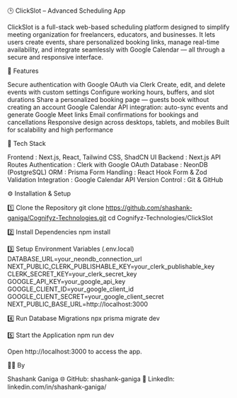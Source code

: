 🕒 ClickSlot – Advanced Scheduling App

ClickSlot is a full-stack web-based scheduling platform designed to simplify meeting organization for freelancers, educators, and businesses. It lets users create events, share personalized booking links, manage real-time availability, and integrate seamlessly with Google Calendar — all through a secure and responsive interface.

🚀 Features

Secure authentication with Google OAuth via Clerk
Create, edit, and delete events with custom settings
Configure working hours, buffers, and slot durations
Share a personalized booking page — guests book without creating an account
Google Calendar API integration: auto-sync events and generate Google Meet links
Email confirmations for bookings and cancellations
Responsive design across desktops, tablets, and mobiles
Built for scalability and high performance

🧰 Tech Stack

Frontend :	Next.js, React, Tailwind CSS, ShadCN UI
Backend :	Next.js API Routes
Authentication :	Clerk with Google OAuth
Database :	NeonDB (PostgreSQL)
ORM :	Prisma
Form Handling :	React Hook Form & Zod Validation
Integration :	Google Calendar API
Version Control :	Git & GitHub

⚙️ Installation & Setup

1️⃣ Clone the Repository
git clone https://github.com/shashank-ganiga/Cognifyz-Technologies.git
cd Cognifyz-Technologies/ClickSlot

2️⃣ Install Dependencies
npm install

3️⃣ Setup Environment Variables (.env.local)
DATABASE_URL=your_neondb_connection_url  
NEXT_PUBLIC_CLERK_PUBLISHABLE_KEY=your_clerk_publishable_key  
CLERK_SECRET_KEY=your_clerk_secret_key  
GOOGLE_API_KEY=your_google_api_key  
GOOGLE_CLIENT_ID=your_google_client_id  
GOOGLE_CLIENT_SECRET=your_google_client_secret  
NEXT_PUBLIC_BASE_URL=http://localhost:3000

4️⃣ Run Database Migrations
npx prisma migrate dev

5️⃣ Start the Application
npm run dev


Open http://localhost:3000
 to access the app.

👨‍💻 By

Shashank Ganiga
🌐 GitHub: shashank-ganiga
🔗 LinkedIn: linkedin.com/in/shashank-ganiga/
